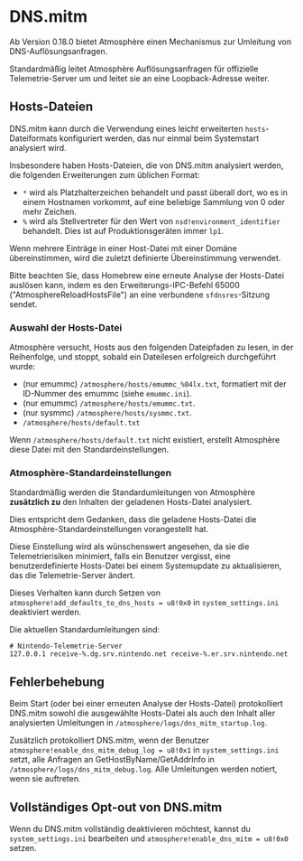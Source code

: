# DNS.mitm

Ab Version 0.18.0 bietet Atmosphère einen Mechanismus zur Umleitung von DNS-Auflösungsanfragen.

Standardmäßig leitet Atmosphère Auflösungsanfragen für offizielle Telemetrie-Server um und leitet sie an eine Loopback-Adresse weiter.

## Hosts-Dateien

DNS.mitm kann durch die Verwendung eines leicht erweiterten `hosts`-Dateiformats konfiguriert werden, das nur einmal beim Systemstart analysiert wird.

Insbesondere haben Hosts-Dateien, die von DNS.mitm analysiert werden, die folgenden Erweiterungen zum üblichen Format:

+ `*` wird als Platzhalterzeichen behandelt und passt überall dort, wo es in einem Hostnamen vorkommt, auf eine beliebige Sammlung von 0 oder mehr Zeichen.
+ `%` wird als Stellvertreter für den Wert von `nsd!environment_identifier` behandelt. Dies ist auf Produktionsgeräten immer `lp1`.

Wenn mehrere Einträge in einer Host-Datei mit einer Domäne übereinstimmen, wird die zuletzt definierte Übereinstimmung verwendet.

Bitte beachten Sie, dass Homebrew eine erneute Analyse der Hosts-Datei auslösen kann, indem es den Erweiterungs-IPC-Befehl 65000 ("AtmosphereReloadHostsFile") an eine verbundene `sfdnsres`-Sitzung sendet.

### Auswahl der Hosts-Datei

Atmosphère versucht, Hosts aus den folgenden Dateipfaden zu lesen, in der Reihenfolge, und stoppt, sobald ein Dateilesen erfolgreich durchgeführt wurde:

+ (nur emummc) `/atmosphere/hosts/emummc_%04lx.txt`, formatiert mit der ID-Nummer des emummc (siehe `emummc.ini`).
+ (nur emummc) `/atmosphere/hosts/emummc.txt`.
+ (nur sysmmc) `/atmosphere/hosts/sysmmc.txt`.
+ `/atmosphere/hosts/default.txt`

Wenn `/atmosphere/hosts/default.txt` nicht existiert, erstellt Atmosphère diese Datei mit den Standardeinstellungen.

### Atmosphère-Standardeinstellungen

Standardmäßig werden die Standardumleitungen von Atmosphère **zusätzlich zu** den Inhalten der geladenen Hosts-Datei analysiert.

Dies entspricht dem Gedanken, dass die geladene Hosts-Datei die Atmosphère-Standardeinstellungen vorangestellt hat.

Diese Einstellung wird als wünschenswert angesehen, da sie die Telemetrierisiken minimiert, falls ein Benutzer vergisst, eine benutzerdefinierte Hosts-Datei bei einem Systemupdate zu aktualisieren, das die Telemetrie-Server ändert.

Dieses Verhalten kann durch Setzen von `atmosphere!add_defaults_to_dns_hosts = u8!0x0` in `system_settings.ini` deaktiviert werden.

Die aktuellen Standardumleitungen sind:

```
# Nintendo-Telemetrie-Server
127.0.0.1 receive-%.dg.srv.nintendo.net receive-%.er.srv.nintendo.net
```

## Fehlerbehebung

Beim Start (oder bei einer erneuten Analyse der Hosts-Datei) protokolliert DNS.mitm sowohl die ausgewählte Hosts-Datei als auch den Inhalt aller analysierten Umleitungen in `/atmosphere/logs/dns_mitm_startup.log`.

Zusätzlich protokolliert DNS.mitm, wenn der Benutzer `atmosphere!enable_dns_mitm_debug_log = u8!0x1` in `system_settings.ini` setzt, alle Anfragen an GetHostByName/GetAddrInfo in `/atmosphere/logs/dns_mitm_debug.log`. Alle Umleitungen werden notiert, wenn sie auftreten.

## Vollständiges Opt-out von DNS.mitm

Wenn du DNS.mitm vollständig deaktivieren möchtest, kannst du `system_settings.ini` bearbeiten und `atmosphere!enable_dns_mitm = u8!0x0` setzen.

